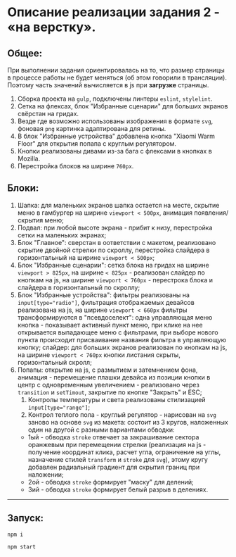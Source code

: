 # Описание реализации задания 2 - «на верстку».

## Общее: 

При выполнении задания ориентировалась на то, что размер страницы в процессе работы не будет меняться (об этом говорили в трансляции). Поэтому часть значений вычисляется в js при **загрузке** страницы.

1. Сборка проекта на `gulp`, подключены линтеры `eslint`, `stylelint`.
1. Сетка на флексах, блок "Избранные сценарии" для больших экранов свёрстан на гридах. 
1. Везде где возможно использованы изображения в формате `svg`, фоновая `png` картинка адаптирована для ретины. 
1. В блок "Избранные устройства" добавлена кнопка "Xiaomi Warm Floor" для открытия попапа с круглым регулятором.
1. Кнопки реализованы дивами из-за бага с флексами в кнопках в Mozilla.
1. Перестройка блоков на ширине `760px`.

## Блоки:
1. Шапка: для маленьких экранов шапка остается на месте, скрытие меню в гамбургер на ширине `viewport < 500px`, анимация появления/скрытия меню;
1. Подвал: при любой высоте экрана - прибит к низу, перестройка сетки на маленьких экранах;
1. Блок "Главное": сверстан в  оответствии с макетом, реализовано скрытие двойной стрелки по скроллу, перестройка слайдера в горизонтальный на ширине `viewport < 500px`;
1. Блок "Избранные сценарии": сетка блока на гридах на ширине `viewport > 825px`, на ширине `< 825px` - реализован слайдер по кнопкам на js, на ширине `viewport < 760px` - перестрока блока и слайдера в горизонтальный по скроллу;
1. Блок "Избранные устройства": фильтры реализованы на `input[type="radio"]`, фильтрация отображаемых девайсов реализована на js, на ширине `viewport < 660px` фильтры трансформируются в "псевдоселект": одна управляющая меню кнопка - показывает активный пункт меню, при клике на нее открывается выпадающее меню с фильтрами, при выборе нового пункта происходит присваивание названия фильтра в управляющую кнопку; слайдер: для больших экранов реализован по кнопкам на js, на ширине `viewport < 760px` кнопки листания скрыты, горизонтальный скролл;
1. Попапы: открытие на js, с размытием и затемнением фона, анимация - перемещение плашки девайса из позиции кнопки в центр с одновременным увеличением - реализовано через `transition` и `setTimout`, закрытие по кнопке "Закрыть" и ESC; 
   1. Контролы температуры и света реализованы стилизацией `input[type="range"]`; 
   1. Контрол теплого пола - круглый регулятор - нарисован на `svg` заново на основе `svg` из макета: состоит из 3 кругов, наложенных один на другой с разными вариантами обводки: 
	- 1ый - обводка `stroke` отвечает за закрашивание сектора оранжевым при перемещении стрелки (реализация на js - получение координат клика, расчет угла, ограничение на углы, назначение стилей `transform` и `stroke` для `svg`), этому кругу добавлен радиальный градиент для скрытия границ при наложении;
	- 2oй - обводка `stroke` формирует "маску" для делений;
	- 3ий - обводка `stroke` формирует белый разрыв в делениях.

----------------
## Запуск:
`npm i`

`npm start`